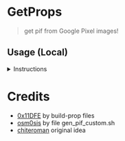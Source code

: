 # GetProps 
> get pif from Google Pixel images!

## Usage (Local)
<details>
<summary>Instructions</summary>

### Requirements (preferably)
- Ubuntu 20+

1. Install packages dos2unix python3 python3-pip
```
apt install dos2unix python3 python3-pip
```

3. Install protobuf
```bash
pip install --upgrade pip
pip3 install -Iv protobuf==3.20.3
```
3. Make executable all script, run:
```
chmod +x *.sh
```

4. Download last ota _device_name_, run:
```
./download_last_ota_build.sh device_name
```

5. Extract Image and build.prop, run:
```
./extract_images.sh
```

6. Get your custom_pif.json
```
./gen_custom_pif.sh json your_build.prop
```

</details>

# Credits
- [0x11DFE](https://github.com/Pixel-Props) by build-prop files
- [osm0sis](https://github.com/osm0sis) by file gen_pif_custom.sh
- [chiteroman](https://github.com/chiteroman) original idea
